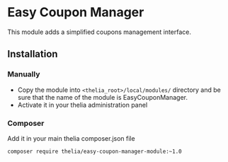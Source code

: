 # Easy Coupon Manager

This module adds a simplified coupons management interface.

## Installation

### Manually

* Copy the module into ```<thelia_root>/local/modules/``` directory and be sure that the name of the module is EasyCouponManager.
* Activate it in your thelia administration panel

### Composer

Add it in your main thelia composer.json file

```
composer require thelia/easy-coupon-manager-module:~1.0
```
